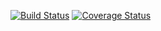[![Build Status](https://travis-ci.com/Lanbiubiu1/swe_1.svg?branch=master)](https://travis-ci.com/Lanbiubiu1/swe_1)
[![Coverage Status](https://coveralls.io/repos/github/Lanbiubiu1/swe_1/badge.svg?kill_cache=1)](https://coveralls.io/github/Lanbiubiu1/swe_1)

